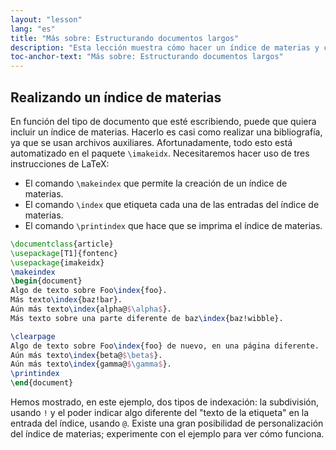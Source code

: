 ```yaml
---
layout: "lesson"
lang: "es"
title: "Más sobre: Estructurando documentos largos"
description: "Esta lección muestra cómo hacer un índice de materias y cómo usar el paquete imakeidx para automatizar el proceso."
toc-anchor-text: "Más sobre: Estructurando documentos largos"
---
```


## Realizando un índice de materias

En función del tipo de documento que esté escribiendo, puede que quiera incluir
un índice de materias. Hacerlo es casi como realizar una bibliografía, ya que se usan
archivos auxiliares. Afortunadamente, todo esto está automatizado en el paquete
`\imakeidx`. Necesitaremos hacer uso de tres instrucciones de LaTeX:

- El comando `\makeindex` que permite la creación de un índice de materias.
- El comando `\index` que etiqueta cada una de las entradas del índice de materias.
- El comando `\printindex` que hace que se imprima el índice de materias.

```latex
\documentclass{article}
\usepackage[T1]{fontenc}
\usepackage{imakeidx}
\makeindex
\begin{document}
Algo de texto sobre Foo\index{foo}.
Más texto\index{baz!bar}.
Aún más texto\index{alpha@$\alpha$}.
Más texto sobre una parte diferente de baz\index{baz!wibble}.

\clearpage
Algo de texto sobre Foo\index{foo} de nuevo, en una página diferente.
Aún más texto\index{beta@$\beta$}.
Aún más texto\index{gamma@$\gamma$}.
\printindex
\end{document}
```

Hemos mostrado, en este ejemplo, dos tipos de indexación: la subdivisión, usando `!` y
el poder indicar algo diferente del "texto de la etiqueta" en la entrada del índice, usando `@`.
Existe una gran posibilidad de personalización del índice de materias; experimente
con el ejemplo para ver cómo funciona.
